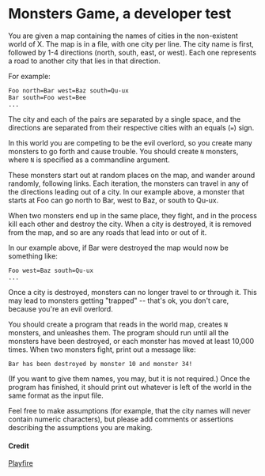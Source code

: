 # Monsters Game, a developer test

You are given a map containing the names of cities in the non-existent
world of X.  The map is in a file, with one city per line.  The city
name is first, followed by 1-4 directions (north, south, east, or
west).  Each one represents a road to another city that lies in that
direction.

For example:

    Foo north=Bar west=Baz south=Qu-ux
    Bar south=Foo west=Bee
    ...

The city and each of the pairs are separated by a single space, and
the directions are separated from their respective cities with an
equals (`=`) sign.

In this world you are competing to be the evil overlord, so you create
many monsters to go forth and cause trouble.  You should create `N`
monsters, where `N` is specified as a commandline argument.

These monsters start out at random places on the map, and wander
around randomly, following links.  Each iteration, the monsters can
travel in any of the directions leading out of a city.  In our example
above, a monster that starts at Foo can go north to Bar, west to Baz,
or south to Qu-ux.

When two monsters end up in the same place, they fight, and in the
process kill each other and destroy the city.  When a city is
destroyed, it is removed from the map, and so are any roads that lead
into or out of it.

In our example above, if Bar were destroyed the map would now be
something like:

    Foo west=Baz south=Qu-ux
    ...

Once a city is destroyed, monsters can no longer travel to or through
it.  This may lead to monsters getting "trapped" -- that's ok, you
don't care, because you're an evil overlord.

You should create a program that reads in the world map, creates `N`
monsters, and unleashes them.  The program should run until all the
monsters have been destroyed, or each monster has moved at least
10,000 times.  When two monsters fight, print out a message like:

    Bar has been destroyed by monster 10 and monster 34!

(If you want to give them names, you may, but it is not required.)
Once the program has finished, it should print out whatever is left of
the world in the same format as the input file.

Feel free to make assumptions (for example, that the city names will
never contain numeric characters), but please add comments or
assertions describing the assumptions you are making.


#### Credit

[Playfire](https://www.playfire.com/)
